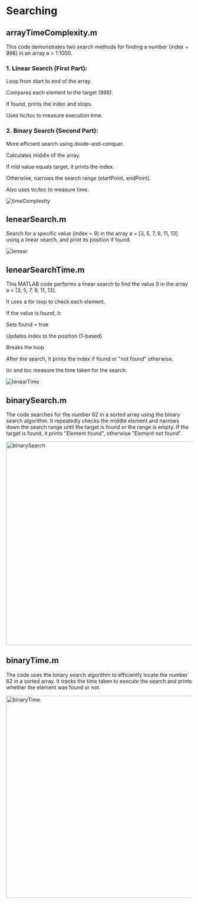 # Searching

## arrayTimeComplexity.m ##

This code demonstrates two search methods for finding a number (index = 998) in an array a = 1:1000.

### 1. Linear Search (First Part):
   
Loop from start to end of the array.

Compares each element to the target (998).

If found, prints the index and stops.

Uses tic/toc to measure execution time.

### 2. Binary Search (Second Part):
   
More efficient search using divide-and-conquer.

Calculates middle of the array.

If mid value equals target, it prints the index.

Otherwise, narrows the search range (startPoint, endPoint).

Also uses tic/toc to measure time.

![timeComplexity](https://github.com/user-attachments/assets/fc6286b4-713c-434d-8887-6ab6e7d148bb)


## lenearSearch.m ##
Search for a specific value (index = 9) in the array a = [3, 5, 7, 9, 11, 13] using a linear search, and print its position if found.

![lenear](https://github.com/user-attachments/assets/d5f8be3f-3baa-4aa1-97aa-dc5c4e732d31)

## lenearSearchTime.m ##

This MATLAB code performs a linear search to find the value 9 in the array a = [3, 5, 7, 9, 11, 13].

It uses a for loop to check each element.

If the value is found, it:

Sets found = true

Updates index to the position (1-based)

Breaks the loop

After the search, it prints the index if found or "not found" otherwise.

tic and toc measure the time taken for the search.

![lenearTime](https://github.com/user-attachments/assets/bb35979f-f8b8-4730-a86d-88f193159f48)

## binarySearch.m

The code searches for the number 62 in a sorted array using the binary search algorithm. It repeatedly checks the middle element and narrows down the search range until the target is found or the range is empty. If the target is found, it prints "Element found", otherwise "Element not found".

<img width="552" alt="binarySearch" src="https://github.com/user-attachments/assets/e82523c6-64c1-466e-8f45-73546e79849a" />

## binaryTime.m

The code uses the binary search algorithm to efficiently locate the number 62 in a sorted array. It tracks the time taken to execute the search and prints whether the element was found or not.

<img width="548" alt="binaryTime" src="https://github.com/user-attachments/assets/c270754b-5bb5-4a09-b0aa-4528543739d7" />



